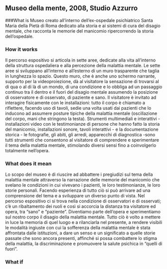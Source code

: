 ## Museo della mente, 2008, Studio Azzurro

###What is
Museo creato all’interno dell’ex-ospedale psichiatrico Santa Maria della Pietà di Roma dedicato alla storia e ai sistemi di cura del disagio mentale, che racconta le memorie del manicomio ripercorrendo la storia dell’ospedale.

### How it works
Il percorso espositivo si articola in sette aree, dedicate alla vita all’interno della struttura ospedaliera e alla percezione della malattia mentale. Le sette aree si sviluppano all’interno e all’esterno di un muro trasparente che taglia in lunghezza lo spazio. Questo muro, che è anche uno schermo narrante, supporto per la videoproiezione, dà al visitatore la sensazione di trovarsi al di qua o al di là di un mondo, di una condizione e lo obbliga ad un passaggio continuo tra il dentro e il fuori del disagio mentale assumendo la posizione di osservatore e di osservato, di paziente e sano.
Il visitatore è invitato ad interagire fisicamente con le installazioni: tutto il corpo è chiamato a riflettere, facendo uso di tavoli, sedie una volta usati dai pazienti che lo inducono ad assumere posture tipiche della malattia mentale (oscillazione del corpo, mani che stringono la testa).
Strumenti multimediali e interattivi - installazioni video con le testimonianze di persone che hanno fatto la storia del manicomio, installazioni sonore, tavoli interattivi - e la documentazione storica - le fotografie, gli abiti, gli arredi, apparecchi di diagnostica -sono tutti strumenti che consentono al visitatore di comprendere e sperimentare il tema della malattia mentale, stimolando diversi sensi fino a coinvolgerlo totalmente nell’opera. 

### What does it mean
Lo scopo del museo è di riuscire ad abbattere i pregiudizi sul tema della malattia mentale attraverso la narrazione delle memorie del manicomio che svelano le condizioni in cui vivevano i pazienti, le loro testimonianze, le loro storie personali. Facendo esperienza di tutto ciò si può arrivare ad una comprensione del tema e a sviluppare un diverso punto di vista. Nel percorso espositivo ci si trova nella condizione di osservatori e di osservati; c’è un ribaltamento dei ruoli e così si accorcia la distanza tra visitatore ed opera, tra “sano” e “paziente”. Diventiamo parte dell’opera e sperimentiamo sul nostro corpo il disagio della malattia mentale.
Tutto ciò è volto a mettere in luce la memoria di quel luogo e a rilanciarla nel presente, a rendere visibili le modalità ingiuste con cui la sofferenza della malattia mentale è stata affrontata dalle istituzioni, a dare un senso e un significato a quelle storie passate che sono ancora presenti, affinché si possa combattere lo stigma della malattia, la discriminazione e promuovere la salute psichica in “quelli di fuori”.

### What if

